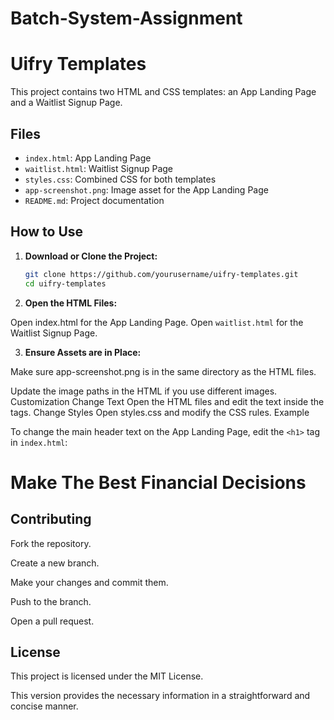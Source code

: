# Batch-System-Assignment

# Uifry Templates

This project contains two HTML and CSS templates: an App Landing Page and a Waitlist Signup Page.

## Files

- `index.html`: App Landing Page
- `waitlist.html`: Waitlist Signup Page
- `styles.css`: Combined CSS for both templates
- `app-screenshot.png`: Image asset for the App Landing Page
- `README.md`: Project documentation

## How to Use

1. **Download or Clone the Project:**
   ```bash
   git clone https://github.com/yourusername/uifry-templates.git
   cd uifry-templates
2. **Open the HTML Files:**

Open index.html for the App Landing Page.
Open `waitlist.html` for the Waitlist Signup Page.


3. **Ensure Assets are in Place:**

Make sure app-screenshot.png is in the same directory as the HTML files.

Update the image paths in the HTML if you use different images.
Customization
Change Text
Open the HTML files and edit the text inside the tags.
Change Styles
Open styles.css and modify the CSS rules.
Example

To change the main header text on the App Landing Page, edit the `<h1>` tag in `index.html`:

<h1>Make The Best Financial Decisions</h1>

<h2> Contributing </h2>

Fork the repository.

Create a new branch.

Make your changes and commit them.

Push to the branch.

Open a pull request.


<h2> License </h2>

This project is licensed under the MIT License.


This version provides the necessary information in a straightforward and concise manner.





